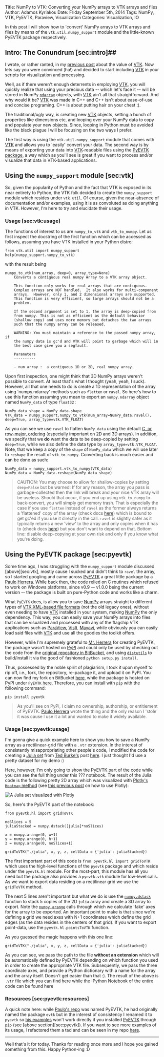 Title:  NumPy to VTK: Converting your NumPy arrays to VTK arrays and files
Author: Adamos Kyriakou
Date: Friday September 5th, 2014
Tags: NumPy, VTK, PyEVTK, Paraview, Visualization
Categories: Visualization, IO

In this post I will show how to 'convert' NumPy arrays to VTK arrays and files by means of the `vtk.util.numpy_support` module and the little-known PyEVTK package respectively.

## Intro: The Conundrum [sec:intro]##
I wrote, or rather ranted, in my [previous post](http://pyscience.wordpress.com/2014/09/03/ipython-notebook-vtk/) about the value of [VTK](www.vtk.org). Now lets say you were convinced (ha!) and decided to start including [VTK](www.vtk.org) in your scripts for visualization and processing.

Well, as if there weren't enough deterrents in employing [VTK](www.vtk.org), you will quickly realize that using your precious data -- which let's face it -- will be stored in NumPy [`ndarray`](http://docs.scipy.org/doc/numpy/reference/generated/numpy.ndarray.html) objects, with [VTK](www.vtk.org) ain't all that straightforward. And why would it be? [VTK](www.vtk.org) was made in C++ and C++ isn't about ease-of-use and concise programing. C++ is about putting hair on your chest :).

The traditional/ugly way, is creating new [VTK](www.vtk.org) objects, setting a bunch of properties like dimensions etc, and looping over your NumPy data to copy and populate your new objects. Since, looping in Python must be avoided like the black plague I will be focusing on the two ways I prefer. 

The first way is using the `vtk.util.numpy_support` module that comes with [VTK](www.vtk.org) and allows you to 'easily' convert your data. The second way is by means of exporting your data into [VTK](www.vtk.org)-readable files using the [PyEVTK package](https://bitbucket.org/pauloh/pyevtk), a way which as you'll see is great if you want to process and/or visualize that data in VTK-based applications.

## Using the `numpy_support` module [sec:vtk] ##
So, given the popularity of Python and the fact that VTK is exposed in its near entirety to Python, the VTK folk decided to create the `numpy_support` module which resides under `vtk.util`. Of course, given the near-absence of documentation and/or examples, using it is as convoluted as doing anything in VTK. However, I'm here to try and elucidate their usage.

### Usage [sec:vtk:usage] ###
The functions of interest to us are `numpy_to_vtk` and `vtk_to_numpy`. Let us first inspect the docstring of the first function which can be accessed as follows, assuming you have VTK installed in your Python distro:

```
from vtk.util import numpy_support
help(numpy_support.numpy_to_vtk)
```

with the result being

```
numpy_to_vtk(num_array, deep=0, array_type=None)
    Converts a contiguous real numpy Array to a VTK array object.

    This function only works for real arrays that are contiguous.
    Complex arrays are NOT handled.  It also works for multi-component
    arrays.  However, only 1, and 2 dimensional arrays are supported.
    This function is very efficient, so large arrays should not be a
    problem.

    If the second argument is set to 1, the array is deep-copied from
    from numpy. This is not as efficient as the default behavior
    (shallow copy) and uses more memory but detaches the two arrays
    such that the numpy array can be released.

    WARNING: You must maintain a reference to the passed numpy array, if
    the numpy data is gc'd and VTK will point to garbage which will in
    the best case give you a segfault.

    Parameters
    ----------

    - num_array :  a contiguous 1D or 2D, real numpy array.
```

Upon first inspection, one might think that 3D NumPy arrays weren't possible to convert. At least that's what I thought (yeah, yeah, I suck). However, all that one needs to do is create a 1D representation of the array using 'numpy.ndarray' methods such as `flatten` or `ravel`. So here's how to use this function assuming you mean to export an `numpy.ndarray` object named `NumPy_data` of type `float32` :

```
NumPy_data_shape = NumPy_data.shape
VTK_data = numpy_support.numpy_to_vtk(num_array=NumPy_data.ravel(), deep=True, array_type=vtk.VTK_FLOAT)
```

As you can see we use `ravel` to flatten `NumPy_data` using the default [C, or row-major, ordering](http://en.wikipedia.org/wiki/Row-major_order) (especially important on 2D and 3D arrays). In addition, we specify that we **do** want the data to be deep-copied by setting `deep=True`, while we also define the data type by `array_type=vtk.VTK_FLOAT`. Note, that we keep a copy of the `shape` of `NumPy_data` which we will use later to `reshape` the result of `vtk_to_numpy`. Converting back is much easier and can be done as such:

```
NumPy_data = numpy_support.vtk_to_numpy(VTK_data)
NumPy_data = NumPy_data.reshape(NumPy_data_shape)
```

> CAUTION: You may choose to allow for shallow-copies by setting `deep=False` but be warned: If for any reason, the array you pass is garbage-collected then the link will break and your nice VTK array will be useless. Should that occur, if you end up using `vtk_to_numpy` to back-convert, you will simply get memory trash. That is especially the case if you use `flatten` instead of `ravel` as the former always returns a 'flattened' copy of the array (check docs [here](http://docs.scipy.org/doc/numpy/reference/generated/numpy.ndarray.flatten.html)) which is bound to get gc'ed if you use it directly in the call. `ravel` is slightly safer as it typically returns a new 'view' to the array and only copies when it has to (check docs [here](http://docs.scipy.org/doc/numpy/reference/generated/numpy.ravel.html)) but you don't want to depend on that. Bottom line: disable deep-copying at your own risk and only if you know what you're doing.

## Using the PyEVTK package [sec:pyevtk] ##
Some time ago, I was struggling with the `numpy_support` module discussed [above][sec:vtk], mostly cause I sucked and didn't think to `ravel` the array, so I started googling and came across [PyEVTK](https://bitbucket.org/pauloh/pyevtk) a great little package by a [Paulo Herrera](https://bitbucket.org/pauloh). While back then, the code relied on C routines which refused to work on Windows platforms, since v0.9 -- v1.0.0 being the current version -- the package is built on pure-Python code and works like a charm.

What `PyEVTK` does, is allow you to save [NumPy](www.numpy.org) arrays straight to different types of [VTK XML-based file formats](www.vtk.org/VTK/img/file-formats.pdf) (not the old legacy ones), without even needing to have [VTK](www.vtk.org) installed in your system, making [NumPy](www.numpy.org) the only dependency. This way, you can easily save your NumPy arrays into files that can be visualized and processed with any of the flagship VTK applications such as [ParaView](www.paraview.org), [VisIt](https://wci.llnl.gov/simulation/computer-codes/visit/), [Mayavi](http://code.enthought.com/projects/mayavi/), while obviously you can easily load said files with [VTK](www.vtk.org) and use all the goodies the toolkit offers.

However, while I'm supremely grateful to [Mr. Herrera](https://bitbucket.org/pauloh) for creating PyEVTK, the package wasn't hosted on [PyPI](https://pypi.python.org/pypi/) and could only be used by checking out the code from the [original repository in BitBucket](https://bitbucket.org/pauloh/pyevtk), and using [`distutils`](https://docs.python.org/2/distutils/) to build/install it via the good ol' fashioned `python setup.py install`.

Thus, possessed by the noble spirit of plagiarism, I took it upon myself to rip off, i.e., fork, the repository, re-package it, and upload it on PyPI. You can now find my fork on BitBucket [here](https://bitbucket.org/somada141/pyevtk), while the package is hosted on PyPI under `PyEVTK` [here](https://pypi.python.org/pypi/PyEVTK). Therefore, you can install with `pip` with the following command:

```
pip install pyevtk
```

> As you'll see on PyPI, I claim no ownership, authorship, or entitlement of PyEVTK. [Paulo Herrera](https://bitbucket.org/pauloh) wrote the thing and the only reason I 'stole' it was cause I use it a lot and wanted to make it widely available.

### Usage [sec:pyevtk:usage] ###
I'm gonna give a quick example here to show you how to save a NumPy array as a rectilinear-grid file with a `.vtr` extension. In the interest of consistently misappropriating other people's code, I modified the code for creating a [Julia set](http://en.wikipedia.org/wiki/Julia_set) from [Ted Burke's](http://batchloaf.wordpress.com/) post [here](http://batchloaf.wordpress.com/2013/02/10/creating-julia-set-images-in-python/). I just thought I'd use a pretty dataset for my demo :)

Here, however, I'm only going to show the PyEVTK part of the code while you can see the full thing under this ??? notebook. The result of the Julia code is the following pretty 2D array which was visualized with [Plotly's `Heatmap` method](https://plot.ly/python/heatmaps/) (see [this previous post](https://pyscience.wordpress.com/2014/09/02/interactive-plotting-in-ipython-notebook-part-22-plotly-2/) on how to use Plotly):

![A Julia set visualized with Plotly](julia.png)

So, here's the PyEVTK part of the notebook:

```
from pyevtk.hl import gridToVTK

noSlices = 5
juliaStacked = numpy.dstack([julia]*noSlices)

x = numpy.arange(0, w+1)
y = numpy.arange(0, h+1)
z = numpy.arange(0, noSlices+1)

gridToVTK("./julia", x, y, z, cellData = {'julia': juliaStacked})
```

The first important part of this code is `from pyevtk.hl import gridToVTK` which uses the high-level functions of the `pyevtk` package and which reside under the `pyevtk.hl` module. For the most-part, this module has all you need but the package also provides a `pyevtk.vtk` module for low-level calls. As we want to export data residing on a rectilinear grid we use the `gridToVTK` method.

The next 5 lines aren't important but what we do is use the [`numpy.dstack`](http://docs.scipy.org/doc/numpy/reference/generated/numpy.dstack.html) function to stack 5 copies of the 2D `julia` array and create a 3D array to export. Note the [`numpy.arange`](http://docs.scipy.org/doc/numpy/reference/generated/numpy.arange.html) calls through which we calculate 'fake' axes for the array to be exported. An important point to make is that since we're defining a grid we need axes with N+1 coordinates which define the grid edges (as the data resides in the centers of that grid). If you want to export point-data, use the `pyevtk.hl.pointsToVTK` function.

As you guessed the magic happens with this one line:

```
gridToVTK("./julia", x, y, z, cellData = {'julia': juliaStacked})
```

As you can see, we pass the path to the file **without an extension** which will be automatically defined by PyEVTK depending on which function you used in order to create the appropriate VTK file. Subsequently, we pass the three coordinate axes, and provide a Python dictionary with a name for the array and the array itself. Doesn't get easier than that :). The result of the above is `.vtr` file which you can find here while the IPython Notebook of the entire code can be found here

### Resources [sec:pyevtk:resources] ###

A quick note here: while [Paulo's repo](https://bitbucket.org/pauloh/pyevtk) was named PyEVTK, he had originally named the package `evtk` but in the interest of consistency I renamed it to `pyevtk` so [his examples](https://bitbucket.org/pauloh/pyevtk/raw/default/src/examples) won't work directly if you installed [PyEVTK](https://pypi.python.org/pypi/PyEVTK) through `pip` (see [above section][sec:pyevtk]). If you want to see more examples of its usage, I refactored them a tad and can be seen in my repo [here](https://bitbucket.org/somada141/pyevtk/raw/default/examples).

---

Well that's it for today. Thanks for reading once more and I hope you gained something from this. Happy Python-ing :D